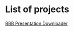 # List of projects
[BBB Presentation Downloader](https://github.com/shatanov/BBB-presentation-downloader)

